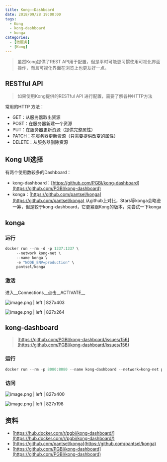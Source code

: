 ```yaml
---
title: Kong——Dashboard
date: 2018/09/28 19:00:00
tags:
  - Kong
  - kong-dashboard
  - konga
categories: 
  - [微服务]
  - [Kong]
---
```


> 虽然Kong提供了REST API用于配置，但是平时可能更习惯使用可视化界面操作，而且可视化界面在浏览上也更友好一点。

## RESTful API
> 如果使用Kong提供的RESTful API 进行配置，需要了解各种HTTP方法

常用的HTTP 方法：

- GET：从服务器取出资源
- POST：在服务器新建一个资源
- PUT：在服务器更新资源（提供完整属性）
- PATCH：在服务器更新资源（只需要提供改变的属性）
- DELETE：从服务器删除资源

## Kong UI选择
有两个使用数较多的Dashboard：
* kong-dashboard：[https://github.com/PGBI/kong-dashboard](https://github.com/PGBI/kong-dashboard)
* konga：[https://github.com/pantsel/konga](https://github.com/pantsel/konga)
从github上对比，Stars等konga会略逊一筹，但是较于kong-dashboard，它更紧跟Kong的版本，先尝试一下konga

<!-- more -->

## konga

### 运行
```powershell
docker run --rm -d -p 1337:1337 \
     --network kong-net \
     --name konga \
     -e "NODE_ENV=production" \
     pantsel/konga
```

### 激活
进入__Connections__点击__ACTIVATE__

![image.png | left | 827x403](https://cdn.nlark.com/yuque/0/2018/png/92822/1538117832597-93962bed-b4d5-4ea0-8872-7ba0c5982528.png "")



![image.png | left | 827x264](https://cdn.nlark.com/yuque/0/2018/png/92822/1538117854758-67870fa3-ffe1-48a8-aa57-d69bd26f4c97.png "")


## kong-dashboard
> [https://github.com/PGBI/kong-dashboard/issues/156](https://github.com/PGBI/kong-dashboard/issues/156)

### 运行
```powershell
docker run --rm -p 8080:8080 --name kong-dashboard --network=kong-net pgbi/kong-dashboard start --kong-url http://kong:8001
```

### 访问


![image.png | left | 827x400](https://cdn.nlark.com/yuque/0/2018/png/92822/1538114392480-37ee2500-5e6e-4af7-b716-917050623d2d.png "")



![image.png | left | 827x198](https://cdn.nlark.com/yuque/0/2018/png/92822/1538114443068-b1e809aa-3025-4887-acbb-2eaafc43aef8.png "")

## 资料
* [https://hub.docker.com/r/pgbi/kong-dashboard/](https://hub.docker.com/r/pgbi/kong-dashboard/)
* [https://github.com/pantsel/konga](https://github.com/pantsel/konga)
* [https://github.com/PGBI/kong-dashboard](https://github.com/PGBI/kong-dashboard)